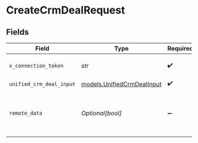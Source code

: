 # CreateCrmDealRequest


## Fields

| Field                                                          | Type                                                           | Required                                                       | Description                                                    |
| -------------------------------------------------------------- | -------------------------------------------------------------- | -------------------------------------------------------------- | -------------------------------------------------------------- |
| `x_connection_token`                                           | *str*                                                          | :heavy_check_mark:                                             | The connection token                                           |
| `unified_crm_deal_input`                                       | [models.UnifiedCrmDealInput](../models/unifiedcrmdealinput.md) | :heavy_check_mark:                                             | N/A                                                            |
| `remote_data`                                                  | *Optional[bool]*                                               | :heavy_minus_sign:                                             | Set to true to include data from the original Crm software.    |